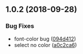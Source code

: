 <a name="1.0.2"></a>
## 1.0.2 (2018-09-28)


### Bug Fixes

* font-color bug ([094d412](https://github.com/tinper-bee/tinper-bee-core/commit/094d412))
* select no color ([a0c2ca6](https://github.com/tinper-bee/tinper-bee-core/commit/a0c2ca6))



